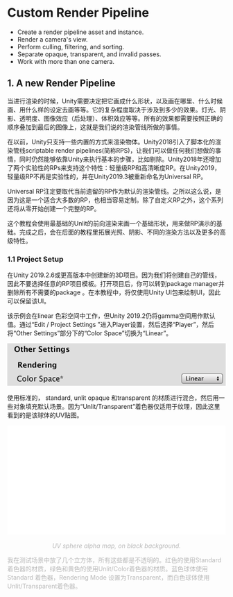 # **Custom Render Pipeline**

- Create a render pipeline asset and instance.
- Render a camera's view.
- Perform culling, filtering, and sorting.
- Separate opaque, transparent, and invalid passes.
- Work with more than one camera.

## 1. A new Render Pipeline

当进行渲染的时候，Unity需要决定把它画成什么形状，以及画在哪里、什么时候画、用什么样的设定去画等等。它的复杂程度取决于涉及到多少的效果。灯光、阴影、透明度、图像效应（后处理）、体积效应等等。所有的效果都需要按照正确的顺序叠加到最后的图像上，这就是我们说的渲染管线所做的事情。

在以前，Unity只支持一些内置的方式来渲染物体。Unity2018引入了脚本化的渲染管线scriptable render pipelines(简称RPS)，让我们可以做任何我们想做的事情，同时仍然能够依靠Unity来执行基本的步骤，比如剔除。Unity2018年还增加了两个实验性的RPs来支持这个特性：轻量级RP和高清晰度RP。在Unity2019，轻量级RP不再是实验性的，并在Unity2019.3被重新命名为Universal RP。

Universal RP注定要取代当前遗留的RP作为默认的渲染管线。之所以这么说，是因为这是一个适合大多数的RP，也相当容易定制。除了自定义RP之外，这个系列还将从零开始创建一个完整的RP。

这个教程会使用最基础的Unlit的前向渲染来画一个基础形状，用来做RP演示的基础。完成之后，会在后面的教程里拓展光照、阴影、不同的渲染方法以及更多的高级特性。

### 1.1 Project Setup

在Unity 2019.2.6或更高版本中创建新的3D项目。因为我们将创建自己的管线，因此不要选择任意的RP项目模板。打开项目后，你可以转到package manager并删除所有不需要的package 。在本教程中，将仅使用Unity UI包来绘制UI，因此可以保留该UI。

该示例会在linear 色彩空间中工作，但Unity 2019.2仍将gamma空间用作默认值。通过“Edit / Project Settings ”进入Player设置，然后选择“Player”，然后将“Other Settings”部分下的“Color Space”切换为“Linear”。

![](color-space.png)

使用标准的， standard, unlit opaque 和transparent 的材质进行混合，然后用一些对象填充默认场景。因为“Unlit/Transparent”着色器仅适用于纹理，因此这里看到的是该球体的UV贴图。

<img src="sphere-alpha-map.png" style="background:black" width=600>

<p align=center><font color=#B8B8B8 ><i>UV sphere alpha map, on black background.</i></p>

我在测试场景中放了几个立方体，所有这些都是不透明的。红色的使用Standard 着色器的材质，绿色和黄色的使用Unlit/Color着色器的材质。蓝色球体使用Standard 着色器，Rendering Mode 设置为Transparent，而白色球体使用Unlit/Transparent着色器。